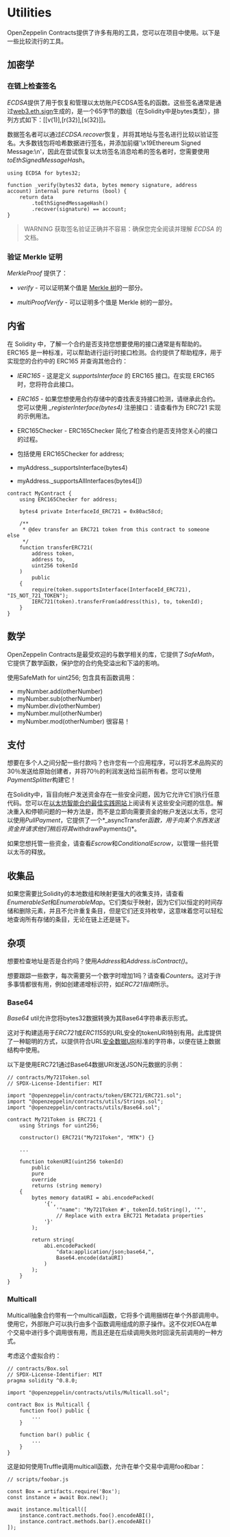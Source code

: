 # Utilities
OpenZeppelin Contracts提供了许多有用的工具，您可以在项目中使用。以下是一些比较流行的工具。

## 加密学

### 在链上检查签名
*ECDSA*提供了用于恢复和管理以太坊账户ECDSA签名的函数。这些签名通常是通过[web3.eth.sign](https://web3js.readthedocs.io/en/v1.7.3/web3-eth.html#sign)生成的，是一个65字节的数组（在Solidity中是bytes类型），排列方式如下：[[v(1)],[r(32)],[s(32)]]。

数据签名者可以通过*ECDSA.recover*恢复，并将其地址与签名进行比较以验证签名。大多数钱包将哈希数据进行签名，并添加前缀'\x19Ethereum Signed Message:\n'，因此在尝试恢复以太坊签名消息哈希的签名者时，您需要使用*toEthSignedMessageHash*。
```
using ECDSA for bytes32;

function _verify(bytes32 data, bytes memory signature, address account) internal pure returns (bool) {
    return data
        .toEthSignedMessageHash()
        .recover(signature) == account;
}
```

>WARNING
获取签名验证正确并不容易：确保您完全阅读并理解 *ECDSA* 的文档。

### 验证 Merkle 证明
*MerkleProof* 提供了：

* *verify* - 可以证明某个值是 [Merkle 树](https://en.wikipedia.org/wiki/Merkle_tree)的一部分。

* *multiProofVerify* - 可以证明多个值是 Merkle 树的一部分。

## 内省
在 Solidity 中，了解一个合约是否支持您想要使用的接口通常是有帮助的。ERC165 是一种标准，可以帮助进行运行时接口检测。合约提供了帮助程序，用于实现您的合约中的 ERC165 并查询其他合约：

* *IERC165* - 这是定义 *supportsInterface* 的 ERC165 接口。在实现 ERC165 时，您将符合此接口。

* *ERC165* - 如果您想使用合约存储中的查找表支持接口检测，请继承此合约。您可以使用 *_registerInterface(bytes4)* 注册接口：请查看作为 ERC721 实现的示例用法。

* ERC165Checker - ERC165Checker 简化了检查合约是否支持您关心的接口的过程。

* 包括使用 ERC165Checker for address;

* myAddress._supportsInterface(bytes4)

* myAddress._supportsAllInterfaces(bytes4[])
```
contract MyContract {
    using ERC165Checker for address;

    bytes4 private InterfaceId_ERC721 = 0x80ac58cd;

    /**
     * @dev transfer an ERC721 token from this contract to someone else
     */
    function transferERC721(
        address token,
        address to,
        uint256 tokenId
    )
        public
    {
        require(token.supportsInterface(InterfaceId_ERC721), "IS_NOT_721_TOKEN");
        IERC721(token).transferFrom(address(this), to, tokenId);
    }
}
```

## 数学
OpenZeppelin Contracts是最受欢迎的与数学相关的库，它提供了*SafeMath*，它提供了数学函数，保护您的合约免受溢出和下溢的影响。

使用SafeMath for uint256; 包含具有函数调用：

* myNumber.add(otherNumber)
* myNumber.sub(otherNumber)
* myNumber.div(otherNumber)
* myNumber.mul(otherNumber)
* myNumber.mod(otherNumber)
很容易！

## 支付

想要在多个人之间分配一些付款吗？也许您有一个应用程序，可以将艺术品购买的30％发送给原始创建者，并将70％的利润发送给当前所有者。您可以使用*PaymentSplitter*构建它！

在Solidity中，盲目向帐户发送资金存在一些安全问题，因为它允许它们执行任意代码。您可以在[以太坊智能合约最佳实践网站](https://consensys.github.io/smart-contract-best-practices/)上阅读有关这些安全问题的信息。解决重入和停顿问题的一种方法是，而不是立即向需要资金的帐户发送以太币，您可以使用*PullPayment*，它提供了一个*_asyncTransfer*函数，用于向某个东西发送资金并请求他们稍后将其*withdrawPayments()*。

如果您想托管一些资金，请查看*Escrow*和*ConditionalEscrow*，以管理一些托管以太币的释放。

## 收集品

如果您需要比Solidity的本地数组和映射更强大的收集支持，请查看*EnumerableSet*和*EnumerableMap*。它们类似于映射，因为它们以恒定的时间存储和删除元素，并且不允许重复条目，但是它们还支持枚举，这意味着您可以轻松地查询所有存储的条目，无论在链上还是链下。

## 杂项
想要检查地址是否是合约吗？使用*Address*和*Address.isContract()*。

想要跟踪一些数字，每次需要另一个数字时增加1吗？请查看*Counters*。这对于许多事情都很有用，例如创建递增标识符，如*ERC721指南*所示。

### Base64
*Base64* util允许您将bytes32数据转换为其Base64字符串表示形式。

这对于构建适用于*ERC721*或*ERC1155*的URL安全的tokenURI特别有用。此库提供了一种聪明的方式，以提供符合URL[安全数据URI](https://developer.mozilla.org/docs/Web/HTTP/Basics_of_HTTP/Data_URIs/)标准的字符串，以便在链上数据结构中使用。

以下是使用ERC721通过Base64数据URI发送JSON元数据的示例：
```
// contracts/My721Token.sol
// SPDX-License-Identifier: MIT

import "@openzeppelin/contracts/token/ERC721/ERC721.sol";
import "@openzeppelin/contracts/utils/Strings.sol";
import "@openzeppelin/contracts/utils/Base64.sol";

contract My721Token is ERC721 {
    using Strings for uint256;

    constructor() ERC721("My721Token", "MTK") {}

    ...

    function tokenURI(uint256 tokenId)
        public
        pure
        override
        returns (string memory)
    {
        bytes memory dataURI = abi.encodePacked(
            '{',
                '"name": "My721Token #', tokenId.toString(), '"',
                // Replace with extra ERC721 Metadata properties
            '}'
        );

        return string(
            abi.encodePacked(
                "data:application/json;base64,",
                Base64.encode(dataURI)
            )
        );
    }
}
```

### Multicall
Multicall抽象合约带有一个multicall函数，它将多个调用捆绑在单个外部调用中。使用它，外部账户可以执行由多个函数调用组成的原子操作。这不仅对EOA在单个交易中进行多个调用很有用，而且还是在后续调用失败时回滚先前调用的一种方式。

考虑这个虚拟合约：
```
// contracts/Box.sol
// SPDX-License-Identifier: MIT
pragma solidity ^0.8.0;

import "@openzeppelin/contracts/utils/Multicall.sol";

contract Box is Multicall {
    function foo() public {
        ...
    }

    function bar() public {
        ...
    }
}
```
这是如何使用Truffle调用multicall函数，允许在单个交易中调用foo和bar：
```
// scripts/foobar.js

const Box = artifacts.require('Box');
const instance = await Box.new();

await instance.multicall([
    instance.contract.methods.foo().encodeABI(),
    instance.contract.methods.bar().encodeABI()
]);
```
